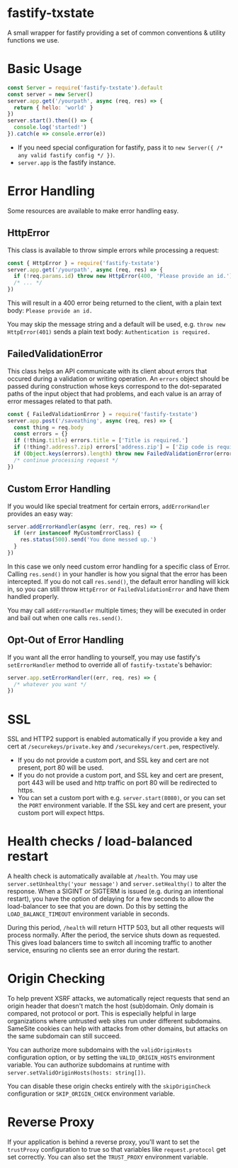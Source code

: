 # fastify-txstate
A small wrapper for fastify providing a set of common conventions &amp; utility functions we use.

# Basic Usage
```javascript
const Server = require('fastify-txstate').default
const server = new Server()
server.app.get('/yourpath', async (req, res) => {
  return { hello: 'world' }
})
server.start().then(() => {
  console.log('started!')
}).catch(e => console.error(e))
```
* If you need special configuration for fastify, pass it to `new Server({ /* any valid fastify config */ })`.
* `server.app` is the fastify instance.
# Error Handling
Some resources are available to make error handling easy.
## HttpError
This class is available to throw simple errors while processing a request:
```javascript
const { HttpError } = require('fastify-txstate')
server.app.get('/yourpath', async (req, res) => {
  if (!req.params.id) throw new HttpError(400, 'Please provide an id.')
  /* ... */
})
```
This will result in a 400 error being returned to the client, with a plain text body: `Please provide an id.`

You may skip the message string and a default will be used, e.g. `throw new HttpError(401)` sends a plain text body: `Authentication is required.`
## FailedValidationError
This class helps an API communicate with its client about errors that occured during a validation or writing operation. An `errors` object should be passed during construction whose keys correspond to the dot-separated paths of the input object that had problems, and each value is an array of error messages related to that path.
```javascript
const { FailedValidationError } = require('fastify-txstate')
server.app.post('/saveathing', async (req, res) => {
  const thing = req.body
  const errors = {}
  if (!thing.title) errors.title = ['Title is required.']
  if (!thing?.address?.zip) errors['address.zip'] = ['Zip code is required.']
  if (Object.keys(errors).length) throw new FailedValidationError(errors)
  /* continue processing request */
})
```
## Custom Error Handling
If you would like special treatment for certain errors, `addErrorHandler` provides an easy way:
```javascript
server.addErrorHandler(async (err, req, res) => {
  if (err instanceof MyCustomErrorClass) {
    res.status(500).send('You done messed up.')
  }
})
```
In this case we only need custom error handling for a specific class of Error. Calling `res.send()` in your handler is how you signal that the error has been intercepted. If you do not call `res.send()`, the default error handling will kick in, so you can still throw `HttpError` or `FailedValidationError` and have them handled properly.

You may call `addErrorHandler` multiple times; they will be executed in order and bail out when one calls `res.send()`.
## Opt-Out of Error Handling
If you want all the error handling to yourself, you may use fastify's `setErrorHandler` method to override all of `fastify-txstate`'s behavior:
```javascript
server.app.setErrorHandler((err, req, res) => {
  /* whatever you want */
})
```
# SSL
SSL and HTTP2 support is enabled automatically if you provide a key and cert at `/securekeys/private.key` and `/securekeys/cert.pem`, respectively.

* If you do not provide a custom port, and SSL key and cert are not present, port 80 will be used.
* If you do not provide a custom port, and SSL key and cert are present, port 443 will be used and http traffic on port 80 will be redirected to https.
* You can set a custom port with e.g. `server.start(8080)`, or you can set the `PORT` environment variable. If the SSL key and cert are present, your custom port will expect https.

# Health checks / load-balanced restart
A health check is automatically available at `/health`. You may use `server.setUnhealthy('your message')` and `server.setHealthy()` to alter the response. When a SIGINT or SIGTERM is issued (e.g. during an intentional restart), you have the option of delaying for a few seconds to allow the load-balancer to see that you are down. Do this by setting the `LOAD_BALANCE_TIMEOUT` environment variable in seconds.

During this period, `/health` will return HTTP 503, but all other requests will process normally. After the period, the service shuts down as requested. This gives load balancers time to switch all incoming traffic to another service, ensuring no clients see an error during the restart.

# Origin Checking
To help prevent XSRF attacks, we automatically reject requests that send an origin header that doesn't match the host (sub)domain. Only domain is compared, not protocol or port. This is especially helpful in large organizations where untrusted web sites run under different subdomains. SameSite cookies can help with attacks from other domains, but attacks on the same subdomain can still succeed.

You can authorize more subdomains with the `validOriginHosts` configuration option, or by setting the `VALID_ORIGIN_HOSTS` environment variable. You can authorize subdomains at runtime with `server.setValidOriginHosts(hosts: string[])`.

You can disable these origin checks entirely with the `skipOriginCheck` configuration or `SKIP_ORIGIN_CHECK` environment variable.

# Reverse Proxy
If your application is behind a reverse proxy, you'll want to set the `trustProxy` configuration to true so that variables like `request.protocol` get set correctly. You can also set the `TRUST_PROXY` environment variable.
